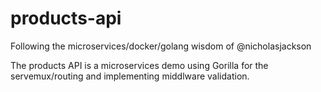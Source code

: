 # products-api
Following the microservices/docker/golang wisdom of @nicholasjackson

The products API is a microservices demo using Gorilla for the servemux/routing and implementing middlware validation. 
